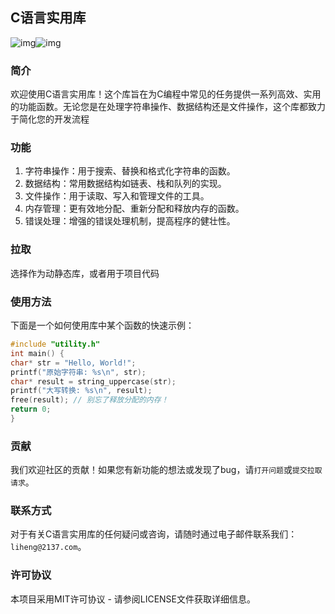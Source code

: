 ## C语言实用库 
![img](https://img.shields.io/badge/License-MIT-yellow.svg)![img](https://img.shields.io/badge/develop%20by-c-red)
### 简介 
欢迎使用C语言实用库！这个库旨在为C编程中常见的任务提供一系列高效、实用的功能函数。无论您是在处理字符串操作、数据结构还是文件操作，这个库都致力于简化您的开发流程 
### 功能 
1. 字符串操作：用于搜索、替换和格式化字符串的函数。 
2. 数据结构：常用数据结构如链表、栈和队列的实现。 
3. 文件操作：用于读取、写入和管理文件的工具。 
4. 内存管理：更有效地分配、重新分配和释放内存的函数。 
5. 错误处理：增强的错误处理机制，提高程序的健壮性。 
### 拉取 
选择作为动静态库，或者用于项目代码 
### 使用方法 
下面是一个如何使用库中某个函数的快速示例： 
```c 
#include "utility.h" 
int main() { 
char* str = "Hello, World!"; 
printf("原始字符串: %s\n", str); 
char* result = string_uppercase(str); 
printf("大写转换: %s\n", result); 
free(result); // 别忘了释放分配的内存！ 
return 0; 
} 
``` 
### 贡献 
我们欢迎社区的贡献！如果您有新功能的想法或发现了bug，请`打开问题`或`提交拉取请求`。 
### 联系方式 
对于有关C语言实用库的任何疑问或咨询，请随时通过电子邮件联系我们：`liheng@2137.com`。 
### 许可协议 
本项目采用MIT许可协议 - 请参阅LICENSE文件获取详细信息。
